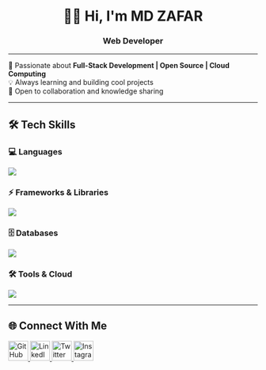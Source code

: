 <h1 align="center";> 👋🏼 Hi, I'm MD ZAFAR </h1>
<h3 align="center";> Web Developer </h3>

---

🚀 Passionate about **Full-Stack Development | Open Source | Cloud Computing**  
💡 Always learning and building cool projects  
🤝 Open to collaboration and knowledge sharing 

---

## 🛠️ Tech Skills  

### 💻 Languages  
<p align="left">
  <img src="https://skillicons.dev/icons?i=python,cpp,java,javascript,typescript" />
</p>

### ⚡ Frameworks & Libraries  
<p align="left">
  <img src="https://skillicons.dev/icons?i=react,nodejs,express" />
</p>

### 🗄️ Databases  
<p align="left">
  <img src="https://skillicons.dev/icons?i=mysql,mongodb" />
</p>

### 🛠️ Tools & Cloud  
<p align="left">
  <img src="https://skillicons.dev/icons?i=git,aws,firebase,vscode" />
</p>

---

## 🌐 Connect With Me  
<p align="left">
  <a href="https://github.com/mdzafar99" target="_blank">
    <img src="https://skillicons.dev/icons?i=github" width="40px" alt="GitHub"/>
  </a>
  
  <a href="https://linkedin.com/in/itsmdzafar" target="_blank">
    <img src="https://skillicons.dev/icons?i=linkedin" width="40px" alt="LinkedIn"/>
  </a>
  
  <a href="https://twitter.com/itsmdzafar" target="_blank">
    <img src="https://skillicons.dev/icons?i=twitter" width="40px" alt="Twitter"/>
  </a>
  
  <a href="https://instagram.com/i_md.zafar" target="_blank">
    <img src="https://skillicons.dev/icons?i=instagram" width="40px" alt="Instagram"/>
  </a>
</p>
